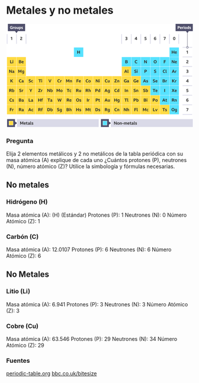# Metales y no metales

![lorem ipsum](https://github.com/Alex819964/jquintero/blob/master/quimica/imagenes/p0b70lxh.png)

### Pregunta

Elija 2 elementos metálicos y 2 no metálicos de la tabla periódica con su masa atómica (A) explique de cada uno ¿Cuántos protones (P), neutrones (N), número atómico (Z)? Utilice la simbología y fórmulas necesarias.

## No metales

### Hidrógeno (H)

Masa atómica (A): (H) (Estándar)
Protones (P): 1
Neutrones (N): 0
Número Atómico (Z): 1

### Carbón (C)

Masa atómica (A): 12.0107
Protones (P): 6
Neutrones (N): 6
Número Atómico (Z): 6

## No Metales

### Litio (Li)

Masa atómica (A): 6.941
Protones (P): 3
Neutrones (N): 3
Número Atómico (Z): 3

### Cobre (Cu)

Masa atómica (A): 63.546
Protones (P): 29
Neutrones (N): 34
Número Atómico (Z): 29

### Fuentes

[periodic-table.org](https://www.periodic-table.org/)
[bbc.co.uk/bitesize](https://www.bbc.co.uk/bitesize/topics/zv9nhcw/articles/z8qrr2p)

